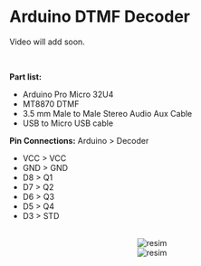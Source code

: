 # Arduino DTMF Decoder

Video will add soon.

<br>

<b>Part list:</b>
<ul>
   <li>Arduino Pro Micro 32U4</li>
   <li>MT8870 DTMF</li>
   <li>3.5 mm Male to Male Stereo Audio Aux Cable</li>
   <li>USB to Micro USB cable</li>
</ul>

<b>Pin Connections:</b>
Arduino > Decoder
<ul>
    <li>VCC > VCC</li>
    <li>GND > GND</li>
    <li>D8 > Q1</li>
    <li>D7 > Q2</li>
    <li>D6 > Q3</li>
    <li>D5 > Q4</li>
    <li>D3 > STD</li>
</ul>

<br>

<div align="center"><img src="https://user-images.githubusercontent.com/58850695/119452172-b65b7080-bd3e-11eb-82a5-bd016f7a098a.png" alt="resim" /></div>

<div align="center"><img src="https://user-images.githubusercontent.com/58850695/123430063-69361d00-d5d0-11eb-9fce-64fb262cc6f1.png" alt="resim" /></div>

